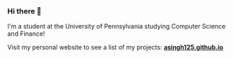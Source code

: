### Hi there 👋

I'm a student at the University of Pennsylvania studying Computer Science and Finance! 

Visit my personal website to see a list of my projects: **[asingh125.github.io](https://asingh125.github.io/)**  

<!--
**asingh125/asingh125** is a ✨ _special_ ✨ repository because its `README.md` (this file) appears on your GitHub profile.

Here are some ideas to get you started:

- 🔭 I’m currently working on ...
- 🌱 I’m currently learning ...
- 👯 I’m looking to collaborate on ...
- 🤔 I’m looking for help with ...
- 💬 Ask me about ...
- 📫 How to reach me: ...
- 😄 Pronouns: ...
- ⚡ Fun fact: ...
-->
